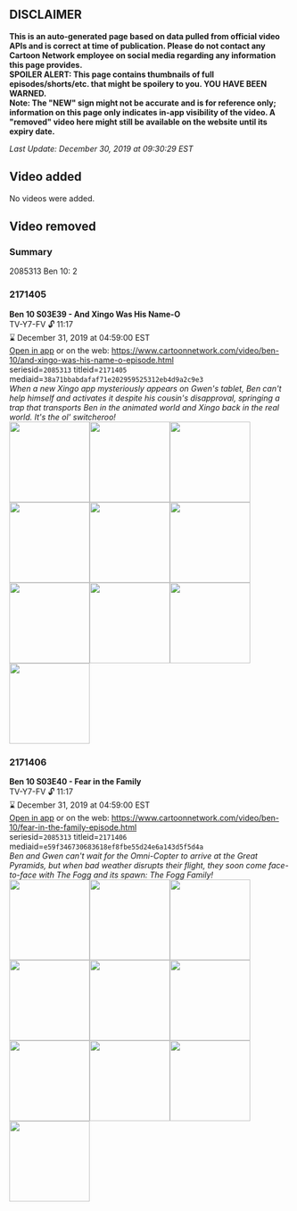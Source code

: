 ## DISCLAIMER
**This is an auto-generated page based on data pulled from official video APIs and is correct at time of publication. Please do not contact any Cartoon Network employee on social media regarding any information this page provides.**  
**SPOILER ALERT: This page contains thumbnails of full episodes/shorts/etc. that might be spoilery to you. YOU HAVE BEEN WARNED.**  
**Note: The "NEW" sign might not be accurate and is for reference only; information on this page only indicates in-app visibility of the video. A "removed" video here might still be available on the website until its expiry date.**  

_Last Update: December 30, 2019 at 09:30:29 EST_
## Video added
No videos were added.  
## Video removed
### Summary
2085313 Ben 10: 2  
### 2171405
**Ben 10 S03E39 - And Xingo Was His Name-O**  
TV-Y7-FV 🔓 11:17  
⌛ December 31, 2019 at 04:59:00 EST  
[Open in app](https://tinyurl.com/r7yg5qs) or on the web: https://www.cartoonnetwork.com/video/ben-10/and-xingo-was-his-name-o-episode.html  
seriesid=`2085313` titleid=`2171405` mediaid=`38a71bbabdafaf71e202959525312eb4d9a2c9e3`  
_When a new Xingo app mysteriously appears on Gwen's tablet, Ben can't help himself and activates it despite his cousin's disapproval, springing a trap that transports Ben in the animated world and Xingo back in the real world. It's the ol' switcheroo!_  
<a href="https://s3.amazonaws.com/cartoonorchestrator/2171405_001_1280x720.jpg"><img src="https://s3.amazonaws.com/cartoonorchestrator/2171405_001_640x360.jpg" height="144px" /></a><a href="https://s3.amazonaws.com/cartoonorchestrator/2171405_002_1280x720.jpg"><img src="https://s3.amazonaws.com/cartoonorchestrator/2171405_002_640x360.jpg" height="144px" /></a><a href="https://s3.amazonaws.com/cartoonorchestrator/2171405_003_1280x720.jpg"><img src="https://s3.amazonaws.com/cartoonorchestrator/2171405_003_640x360.jpg" height="144px" /></a><a href="https://s3.amazonaws.com/cartoonorchestrator/2171405_004_1280x720.jpg"><img src="https://s3.amazonaws.com/cartoonorchestrator/2171405_004_640x360.jpg" height="144px" /></a><a href="https://s3.amazonaws.com/cartoonorchestrator/2171405_005_1280x720.jpg"><img src="https://s3.amazonaws.com/cartoonorchestrator/2171405_005_640x360.jpg" height="144px" /></a><a href="https://s3.amazonaws.com/cartoonorchestrator/2171405_006_1280x720.jpg"><img src="https://s3.amazonaws.com/cartoonorchestrator/2171405_006_640x360.jpg" height="144px" /></a><a href="https://s3.amazonaws.com/cartoonorchestrator/2171405_007_1280x720.jpg"><img src="https://s3.amazonaws.com/cartoonorchestrator/2171405_007_640x360.jpg" height="144px" /></a><a href="https://s3.amazonaws.com/cartoonorchestrator/2171405_008_1280x720.jpg"><img src="https://s3.amazonaws.com/cartoonorchestrator/2171405_008_640x360.jpg" height="144px" /></a><a href="https://s3.amazonaws.com/cartoonorchestrator/2171405_009_1280x720.jpg"><img src="https://s3.amazonaws.com/cartoonorchestrator/2171405_009_640x360.jpg" height="144px" /></a><a href="https://s3.amazonaws.com/cartoonorchestrator/2171405_010_1280x720.jpg"><img src="https://s3.amazonaws.com/cartoonorchestrator/2171405_010_640x360.jpg" height="144px" /></a>
### 2171406
**Ben 10 S03E40 - Fear in the Family**  
TV-Y7-FV 🔓 11:17  
⌛ December 31, 2019 at 04:59:00 EST  
[Open in app](https://tinyurl.com/rjlyu93) or on the web: https://www.cartoonnetwork.com/video/ben-10/fear-in-the-family-episode.html  
seriesid=`2085313` titleid=`2171406` mediaid=`e59f346730683618ef8fbe55d24e6a143d5f5d4a`  
_Ben and Gwen can't wait for the Omni-Copter to arrive at the Great Pyramids, but when bad weather disrupts their flight, they soon come face-to-face with The Fogg and its spawn: The Fogg Family!_  
<a href="https://s3.amazonaws.com/cartoonorchestrator/2171406_001_1280x720.jpg"><img src="https://s3.amazonaws.com/cartoonorchestrator/2171406_001_640x360.jpg" height="144px" /></a><a href="https://s3.amazonaws.com/cartoonorchestrator/2171406_002_1280x720.jpg"><img src="https://s3.amazonaws.com/cartoonorchestrator/2171406_002_640x360.jpg" height="144px" /></a><a href="https://s3.amazonaws.com/cartoonorchestrator/2171406_003_1280x720.jpg"><img src="https://s3.amazonaws.com/cartoonorchestrator/2171406_003_640x360.jpg" height="144px" /></a><a href="https://s3.amazonaws.com/cartoonorchestrator/2171406_004_1280x720.jpg"><img src="https://s3.amazonaws.com/cartoonorchestrator/2171406_004_640x360.jpg" height="144px" /></a><a href="https://s3.amazonaws.com/cartoonorchestrator/2171406_005_1280x720.jpg"><img src="https://s3.amazonaws.com/cartoonorchestrator/2171406_005_640x360.jpg" height="144px" /></a><a href="https://s3.amazonaws.com/cartoonorchestrator/2171406_006_1280x720.jpg"><img src="https://s3.amazonaws.com/cartoonorchestrator/2171406_006_640x360.jpg" height="144px" /></a><a href="https://s3.amazonaws.com/cartoonorchestrator/2171406_007_1280x720.jpg"><img src="https://s3.amazonaws.com/cartoonorchestrator/2171406_007_640x360.jpg" height="144px" /></a><a href="https://s3.amazonaws.com/cartoonorchestrator/2171406_008_1280x720.jpg"><img src="https://s3.amazonaws.com/cartoonorchestrator/2171406_008_640x360.jpg" height="144px" /></a><a href="https://s3.amazonaws.com/cartoonorchestrator/2171406_009_1280x720.jpg"><img src="https://s3.amazonaws.com/cartoonorchestrator/2171406_009_640x360.jpg" height="144px" /></a><a href="https://s3.amazonaws.com/cartoonorchestrator/2171406_010_1280x720.jpg"><img src="https://s3.amazonaws.com/cartoonorchestrator/2171406_010_640x360.jpg" height="144px" /></a>

